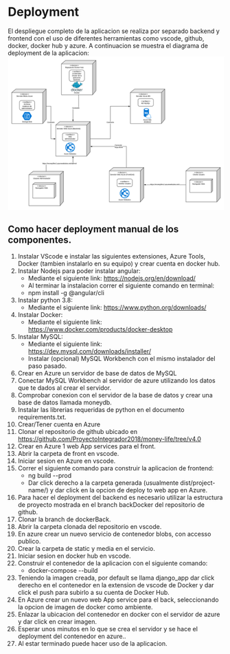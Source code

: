 # Deployment
El despliegue completo de la aplicacion se realiza por separado backend y frontend con el uso de diferentes herramientas como vscode, github, docker, docker hub y azure. A continuacion se muestra el diagrama de deployment de la aplicacion:
![alt text](https://github.com/ProyectoIntegrador2018/money-life/blob/actualizacionarchivos/DeploymentDiagramFinal.png)

## Como hacer deployment manual de los componentes. 
1.	Instalar VScode e instalar las siguientes extensiones, Azure Tools, Docker (tambien instalarlo en su equipo) y crear cuenta en docker hub.
1.	Instalar Nodejs para poder instalar angular:
    * Mediante el siguiente link: https://nodejs.org/en/download/
    * Al terminar la instalacion correr el siguiente comando en terminal:
    * npm install -g @angular/cli
1.	Instalar python 3.8:
    * Mediante el siguiente link: https://www.python.org/downloads/
1.	Instalar Docker:
    * Mediante el siguiente link: https://www.docker.com/products/docker-desktop
1.  Instalar MySQL:
    * Mediante el siguiente link: https://dev.mysql.com/downloads/installer/
    * Instalar (opcional) MySQL Workbench con el mismo instalador del paso pasado.
1.	Crear en Azure un servidor de base de datos de MySQL
1.  Conectar MySQL Workbench al servidor de azure utilizando los datos que te dados al crear el servidor.
1.  Comprobar conexion con el servidor de la base de datos y crear una base de datos llamada moneydb.
1.	Instalar las librerias requeridas de python en el documento requirements.txt.
1.	Crear/Tener cuenta en Azure
1.	Clonar el repositorio de github ubicado en https://github.com/ProyectoIntegrador2018/money-life/tree/v4.0
1.	Crear en Azure 1 web App services para el front.
1.	Abrir la carpeta de front en vscode.
1.	Iniciar sesion en Azure en vscode.
1.	Correr el siguiente comando para construir la aplicacion de frontend:
    * ng build --prod
    * Dar click derecho a la carpeta generada (usualmente dist/project-name/) y dar click en la opcion de deploy to web app en Azure.
1.	Para hacer el deployment del backend es necesario utilizar la estructura de proyecto mostrada en el branch backDocker del repositorio de github.
1.	Clonar la branch de dockerBack.
1.	Abrir la carpeta clonada del repositorio en vscode.
1.	En azure crear un nuevo servicio de contenedor blobs, con accesso publico.
1.	Crear la carpeta de static y media en el servicio. 
1.	Iniciar sesion en docker hub en vscode. 
1.	Construir el contenedor de la aplicacion con el siguiente comando:
    * docker-compose --build
1.	Teniendo la imagen creada, por default se llama django_app dar click derecho en el contenedor en la extension de vscode de Docker y dar click el push para subirlo a su cuenta de Docker Hub.
1.	En Azure crear un nuevo web App service para el back, seleccionando la opcion de imagen de docker como ambiente.
1.  Enlazar la ubicacion del contenedor en docker con el servidor de azure y dar click en crear imagen.  
1.	Esperar unos minutos en lo que se crea el servidor y se hace el deployment del contenedor en azure..
1.	Al estar terminado puede hacer uso de la aplicacion.
